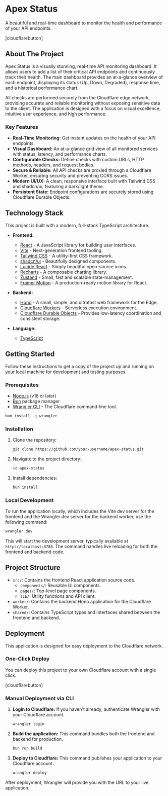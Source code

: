 # Apex Status

A beautiful and real-time dashboard to monitor the health and performance of your API endpoints.

[cloudflarebutton]

## About The Project

Apex Status is a visually stunning, real-time API monitoring dashboard. It allows users to add a list of their critical API endpoints and continuously track their health. The main dashboard provides an at-a-glance overview of each endpoint, displaying its status (Up, Down, Degraded), response time, and a historical performance chart.

All checks are performed securely from the Cloudflare edge network, providing accurate and reliable monitoring without exposing sensitive data to the client. The application is designed with a focus on visual excellence, intuitive user experience, and high performance.

### Key Features

*   **Real-Time Monitoring:** Get instant updates on the health of your API endpoints.
*   **Visual Dashboard:** An at-a-glance grid view of all monitored services with status, latency, and performance charts.
*   **Configurable Checks:** Define checks with custom URLs, HTTP methods, headers, and request bodies.
*   **Secure & Reliable:** All API checks are proxied through a Cloudflare Worker, ensuring security and preventing CORS issues.
*   **Modern UI/UX:** A clean, responsive interface built with Tailwind CSS and shadcn/ui, featuring a dark/light theme.
*   **Persistent State:** Endpoint configurations are securely stored using Cloudflare Durable Objects.

## Technology Stack

This project is built with a modern, full-stack TypeScript architecture.

*   **Frontend:**
    *   [React](https://react.dev/) - A JavaScript library for building user interfaces.
    *   [Vite](https://vitejs.dev/) - Next-generation frontend tooling.
    *   [Tailwind CSS](https://tailwindcss.com/) - A utility-first CSS framework.
    *   [shadcn/ui](https://ui.shadcn.com/) - Beautifully designed components.
    *   [Lucide React](https://lucide.dev/) - Simply beautiful open-source icons.
    *   [Recharts](https://recharts.org/) - A composable charting library.
    *   [Zustand](https://zustand-demo.pmnd.rs/) - Small, fast and scalable state-management.
    *   [Framer Motion](https://www.framer.com/motion/) - A production-ready motion library for React.

*   **Backend:**
    *   [Hono](https://hono.dev/) - A small, simple, and ultrafast web framework for the Edge.
    *   [Cloudflare Workers](https://workers.cloudflare.com/) - Serverless execution environment.
    *   [Cloudflare Durable Objects](https://developers.cloudflare.com/durable-objects/) - Provides low-latency coordination and consistent storage.

*   **Language:**
    *   [TypeScript](https://www.typescriptlang.org/)

## Getting Started

Follow these instructions to get a copy of the project up and running on your local machine for development and testing purposes.

### Prerequisites

*   [Node.js](https://nodejs.org/) (v18 or later)
*   [Bun](https://bun.sh/) package manager
*   [Wrangler CLI](https://developers.cloudflare.com/workers/wrangler/install-and-update/) - The Cloudflare command-line tool.

```bash
bun install -g wrangler
```

### Installation

1.  Clone the repository:
    ```bash
    git clone https://github.com/your-username/apex-status.git
    ```
2.  Navigate to the project directory:
    ```bash
    cd apex-status
    ```
3.  Install dependencies:
    ```bash
    bun install
    ```

### Local Development

To run the application locally, which includes the Vite dev server for the frontend and the Wrangler dev server for the backend worker, use the following command:

```bash
wrangler dev
```

This will start the development server, typically available at `http://localhost:8788`. The command handles live reloading for both the frontend and backend code.

## Project Structure

*   `src/`: Contains the frontend React application source code.
    *   `components/`: Reusable UI components.
    *   `pages/`: Top-level page components.
    *   `lib/`: Utility functions and API client.
*   `worker/`: Contains the backend Hono application for the Cloudflare Worker.
*   `shared/`: Contains TypeScript types and interfaces shared between the frontend and backend.

## Deployment

This application is designed for easy deployment to the Cloudflare network.

### One-Click Deploy

You can deploy this project to your own Cloudflare account with a single click.

[cloudflarebutton]

### Manual Deployment via CLI

1.  **Login to Cloudflare:**
    If you haven't already, authenticate Wrangler with your Cloudflare account.
    ```bash
    wrangler login
    ```

2.  **Build the application:**
    This command bundles both the frontend and backend for production.
    ```bash
    bun run build
    ```

3.  **Deploy to Cloudflare:**
    This command publishes your application to your Cloudflare account.
    ```bash
    wrangler deploy
    ```

After deployment, Wrangler will provide you with the URL to your live application.